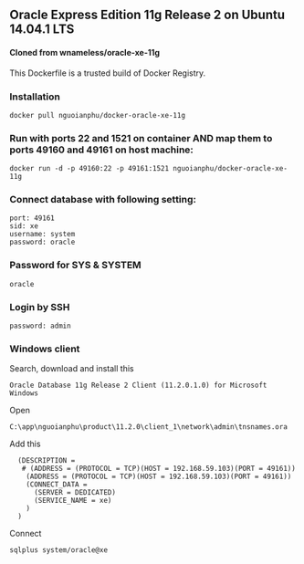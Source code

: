 ## Oracle Express Edition 11g Release 2 on Ubuntu 14.04.1 LTS

#### Cloned from wnameless/oracle-xe-11g

This Dockerfile is a trusted build of Docker Registry.

### Installation

``` docker pull nguoianphu/docker-oracle-xe-11g ```

### Run with ports 22 and 1521 on container AND map them to ports 49160 and 49161 on host machine:

``` docker run -d -p 49160:22 -p 49161:1521 nguoianphu/docker-oracle-xe-11g ```

### Connect database with following setting:

``` hostname: localhost
port: 49161
sid: xe
username: system
password: oracle
```
### Password for SYS & SYSTEM

``` oracle ```

### Login by SSH

``` ssh root@localhost -p 49160
password: admin
```

### Windows client

Search, download and install this

```Oracle Database 11g Release 2 Client (11.2.0.1.0) for Microsoft Windows```

Open

``` C:\app\nguoianphu\product\11.2.0\client_1\network\admin\tnsnames.ora ```

Add this

``` xe =
  (DESCRIPTION =
   # (ADDRESS = (PROTOCOL = TCP)(HOST = 192.168.59.103)(PORT = 49161))
    (ADDRESS = (PROTOCOL = TCP)(HOST = 192.168.59.103)(PORT = 49161))
    (CONNECT_DATA =
      (SERVER = DEDICATED)
      (SERVICE_NAME = xe)
    )
  )
```
Connect

``` sqlplus system/oracle@xe ```
